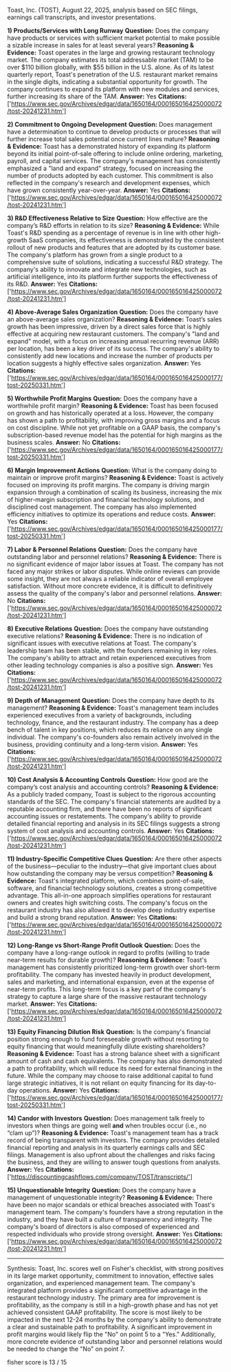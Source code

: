 Toast, Inc. (TOST), August 22, 2025, analysis based on SEC filings, earnings call transcripts, and investor presentations.

**1) Products/Services with Long Runway**
**Question:** Does the company have products or services with sufficient market potential to make possible a sizable increase in sales for at least several years?
**Reasoning & Evidence:** Toast operates in the large and growing restaurant technology market. The company estimates its total addressable market (TAM) to be over $110 billion globally, with $55 billion in the U.S. alone. As of its latest quarterly report, Toast's penetration of the U.S. restaurant market remains in the single digits, indicating a substantial opportunity for growth. The company continues to expand its platform with new modules and services, further increasing its share of the TAM.
**Answer:** Yes
**Citations:** ['https://www.sec.gov/Archives/edgar/data/1650164/000165016425000072/tost-20241231.htm']

**2) Commitment to Ongoing Development**
**Question:** Does management have a determination to continue to develop products or processes that will further increase total sales potential once current lines mature?
**Reasoning & Evidence:** Toast has a demonstrated history of expanding its platform beyond its initial point-of-sale offering to include online ordering, marketing, payroll, and capital services. The company's management has consistently emphasized a "land and expand" strategy, focused on increasing the number of products adopted by each customer. This commitment is also reflected in the company's research and development expenses, which have grown consistently year-over-year.
**Answer:** Yes
**Citations:** ['https://www.sec.gov/Archives/edgar/data/1650164/000165016425000072/tost-20241231.htm']

**3) R&D Effectiveness Relative to Size**
**Question:** How effective are the company’s R&D efforts in relation to its size?
**Reasoning & Evidence:** While Toast's R&D spending as a percentage of revenue is in line with other high-growth SaaS companies, its effectiveness is demonstrated by the consistent rollout of new products and features that are adopted by its customer base. The company's platform has grown from a single product to a comprehensive suite of solutions, indicating a successful R&D strategy. The company's ability to innovate and integrate new technologies, such as artificial intelligence, into its platform further supports the effectiveness of its R&D.
**Answer:** Yes
**Citations:** ['https://www.sec.gov/Archives/edgar/data/1650164/000165016425000072/tost-20241231.htm']

**4) Above-Average Sales Organization**
**Question:** Does the company have an above-average sales organization?
**Reasoning & Evidence:** Toast’s sales growth has been impressive, driven by a direct sales force that is highly effective at acquiring new restaurant customers. The company's "land and expand" model, with a focus on increasing annual recurring revenue (ARR) per location, has been a key driver of its success. The company's ability to consistently add new locations and increase the number of products per location suggests a highly effective sales organization.
**Answer:** Yes
**Citations:** ['https://www.sec.gov/Archives/edgar/data/1650164/000165016425000177/tost-20250331.htm']

**5) Worthwhile Profit Margins**
**Question:** Does the company have a worthwhile profit margin?
**Reasoning & Evidence:** Toast has been focused on growth and has historically operated at a loss. However, the company has shown a path to profitability, with improving gross margins and a focus on cost discipline. While not yet profitable on a GAAP basis, the company's subscription-based revenue model has the potential for high margins as the business scales.
**Answer:** No
**Citations:** ['https://www.sec.gov/Archives/edgar/data/1650164/000165016425000177/tost-20250331.htm']

**6) Margin Improvement Actions**
**Question:** What is the company doing to maintain or improve profit margins?
**Reasoning & Evidence:** Toast is actively focused on improving its profit margins. The company is driving margin expansion through a combination of scaling its business, increasing the mix of higher-margin subscription and financial technology solutions, and disciplined cost management. The company has also implemented efficiency initiatives to optimize its operations and reduce costs.
**Answer:** Yes
**Citations:** ['https://www.sec.gov/Archives/edgar/data/1650164/000165016425000177/tost-20250331.htm']

**7) Labor & Personnel Relations**
**Question:** Does the company have outstanding labor and personnel relations?
**Reasoning & Evidence:** There is no significant evidence of major labor issues at Toast. The company has not faced any major strikes or labor disputes. While online reviews can provide some insight, they are not always a reliable indicator of overall employee satisfaction. Without more concrete evidence, it is difficult to definitively assess the quality of the company's labor and personnel relations.
**Answer:** No
**Citations:** ['https://www.sec.gov/Archives/edgar/data/1650164/000165016425000072/tost-20241231.htm']

**8) Executive Relations**
**Question:** Does the company have outstanding executive relations?
**Reasoning & Evidence:** There is no indication of significant issues with executive relations at Toast. The company's leadership team has been stable, with the founders remaining in key roles. The company's ability to attract and retain experienced executives from other leading technology companies is also a positive sign.
**Answer:** Yes
**Citations:** ['https://www.sec.gov/Archives/edgar/data/1650164/000165016425000072/tost-20241231.htm']

**9) Depth of Management**
**Question:** Does the company have depth to its management?
**Reasoning & Evidence:** Toast's management team includes experienced executives from a variety of backgrounds, including technology, finance, and the restaurant industry. The company has a deep bench of talent in key positions, which reduces its reliance on any single individual. The company's co-founders also remain actively involved in the business, providing continuity and a long-term vision.
**Answer:** Yes
**Citations:** ['https://www.sec.gov/Archives/edgar/data/1650164/000165016425000072/tost-20241231.htm']

**10) Cost Analysis & Accounting Controls**
**Question:** How good are the company’s cost analysis and accounting controls?
**Reasoning & Evidence:** As a publicly traded company, Toast is subject to the rigorous accounting standards of the SEC. The company's financial statements are audited by a reputable accounting firm, and there have been no reports of significant accounting issues or restatements. The company's ability to provide detailed financial reporting and analysis in its SEC filings suggests a strong system of cost analysis and accounting controls.
**Answer:** Yes
**Citations:** ['https://www.sec.gov/Archives/edgar/data/1650164/000165016425000072/tost-20241231.htm']

**11) Industry-Specific Competitive Clues**
**Question:** Are there other aspects of the business—peculiar to the industry—that give important clues about how outstanding the company may be versus competition?
**Reasoning & Evidence:** Toast's integrated platform, which combines point-of-sale, software, and financial technology solutions, creates a strong competitive advantage. This all-in-one approach simplifies operations for restaurant owners and creates high switching costs. The company's focus on the restaurant industry has also allowed it to develop deep industry expertise and build a strong brand reputation.
**Answer:** Yes
**Citations:** ['https://www.sec.gov/Archives/edgar/data/1650164/000165016425000072/tost-20241231.htm']

**12) Long-Range vs Short-Range Profit Outlook**
**Question:** Does the company have a long-range outlook in regard to profits (willing to trade near-term results for durable growth)?
**Reasoning & Evidence:** Toast's management has consistently prioritized long-term growth over short-term profitability. The company has invested heavily in product development, sales and marketing, and international expansion, even at the expense of near-term profits. This long-term focus is a key part of the company's strategy to capture a large share of the massive restaurant technology market.
**Answer:** Yes
**Citations:** ['https://www.sec.gov/Archives/edgar/data/1650164/000165016425000072/tost-20241231.htm']

**13) Equity Financing Dilution Risk**
**Question:** Is the company's financial position strong enough to fund foreseeable growth without resorting to equity financing that would meaningfully dilute existing shareholders?
**Reasoning & Evidence:** Toast has a strong balance sheet with a significant amount of cash and cash equivalents. The company has also demonstrated a path to profitability, which will reduce its need for external financing in the future. While the company may choose to raise additional capital to fund large strategic initiatives, it is not reliant on equity financing for its day-to-day operations.
**Answer:** Yes
**Citations:** ['https://www.sec.gov/Archives/edgar/data/1650164/000165016425000177/tost-20250331.htm']

**14) Candor with Investors**
**Question:** Does management talk freely to investors when things are going well **and** when troubles occur (i.e., no “clam up”)?
**Reasoning & Evidence:** Toast's management team has a track record of being transparent with investors. The company provides detailed financial reporting and analysis in its quarterly earnings calls and SEC filings. Management is also upfront about the challenges and risks facing the business, and they are willing to answer tough questions from analysts.
**Answer:** Yes
**Citations:** ['https://discountingcashflows.com/company/TOST/transcripts/']

**15) Unquestionable Integrity**
**Question:** Does the company have a management of unquestionable integrity?
**Reasoning & Evidence:** There have been no major scandals or ethical breaches associated with Toast's management team. The company's founders have a strong reputation in the industry, and they have built a culture of transparency and integrity. The company's board of directors is also composed of experienced and respected individuals who provide strong oversight.
**Answer:** Yes
**Citations:** ['https://www.sec.gov/Archives/edgar/data/1650164/000165016425000072/tost-20241231.htm']

---
Synthesis: Toast, Inc. scores well on Fisher's checklist, with strong positives in its large market opportunity, commitment to innovation, effective sales organization, and experienced management team. The company's integrated platform provides a significant competitive advantage in the restaurant technology industry. The primary area for improvement is profitability, as the company is still in a high-growth phase and has not yet achieved consistent GAAP profitability. The score is most likely to be impacted in the next 12-24 months by the company's ability to demonstrate a clear and sustainable path to profitability. A significant improvement in profit margins would likely flip the "No" on point 5 to a "Yes." Additionally, more concrete evidence of outstanding labor and personnel relations would be needed to change the "No" on point 7.

fisher score is 13 / 15